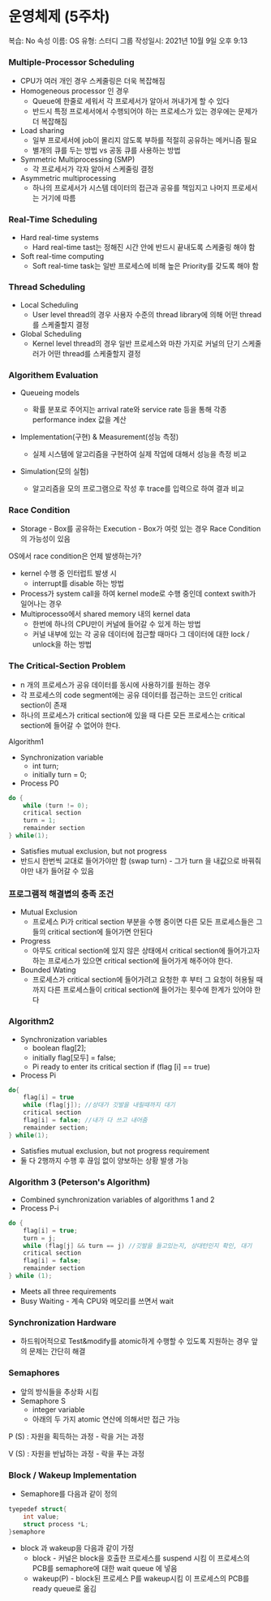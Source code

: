 # 운영체제 (5주차)

복습: No
속성 이름: OS
유형: 스터디 그룹
작성일시: 2021년 10월 9일 오후 9:13

### Multiple-Processor Scheduling

- CPU가 여러 개인 경우 스케줄링은 더욱 복잡해짐
- Homogeneous processor 인 경우
    - Queue에 한줄로 세워서 각 프로세서가 알아서 꺼내가게 할 수 있다
    - 반드시 특정 프로세서에서 수행되어야 하는 프로세스가 있는 경우에는 문제가 더 복잡해짐
- Load sharing
    - 일부 프로세서에 job이 몰리지 않도록 부하를 적절히 공유하는 메커니즘 필요
    - 별개의 큐를 두는 방법 vs 공동 큐를 사용하는 방법
- Symmetric Multiprocessing (SMP)
    - 각 프로세서가 각자 알아서 스케줄링 결정
- Asymmetric multiprocessing
    - 하나의 프로세서가 시스템 데이터의 접근과 공유를 책임지고 나머지 프로세서는 거기에 따름

### Real-Time Scheduling

- Hard real-time systems
    - Hard real-time tast는 정해진 시간 안에 반드시 끝내도록 스케줄링 해야 함
- Soft real-time computing
    - Soft real-time task는 일반 프로세스에 비해 높은 Priority를 갖도록 해야 함

### Thread Scheduling

- Local Scheduling
    - User level thread의 경우 사용자 수준의 thread library에 의해 어떤 thread를 스케줄할지 결정
- Global Scheduling
    - Kernel level thread의 경우 일반 프로세스와 마찬 가지로 커널의 단기 스케줄러가 어떤 thread를 스케줄할지 결정

### Algorithem Evaluation

- Queueing models
    - 확률 분포로 주어지는 arrival rate와 service rate 등을 통해 각종 performance index 값을 계산

- Implementation(구현) & Measurement(성능 측정)
    - 실제 시스템에 알고리즘을 구현하여 실제 작업에 대해서 성능을 측정 비교

- Simulation(모의 실험)
    - 알고리즘을 모의 프로그램으로 작성 후 trace를 입력으로 하여 결과 비교

### Race Condition

- Storage - Box를 공유하는 Execution - Box가 여럿 있는 경우 Race Condition의 가능성이 있음

OS에서 race condition은 언제 발생하는가?

- kernel 수행 중 인터럽트 발생 시
    - interrupt를 disable 하는 방법
- Process가 system call을 하여 kernel mode로 수행 중인데 context swith가 일어나는 경우
- Multiprocesso에서 shared memory 내의 kernel data
    - 한번에 하나의 CPU만이 커널에 들어갈 수 있게 하는 방법
    - 커널 내부에 있는 각 공유 데이터에 접근할 때마다 그 데이터에 대한 lock / unlock을 하는 방법

### The Critical-Section Problem

- n 개의 프로세스가 공유 데이터를 동시에 사용하기를 원하는 경우
- 각 프로세스의 code segment에는 공유 데이터를 접근하는 코드인 critical section이 존재
- 하나의 프로세스가 critical section에 있을 때 다른 모든 프로세스는 critical section에 들어갈 수 없어야 한다.

Algorithm1

- Synchronization variable
    - int turn;
    - initially turn = 0;
- Process P0

```c
do {
	while (turn != 0);
	critical section
	turn = 1;
	remainder section
} while(1);
```

- Satisfies mutual exclusion, but not progress
- 반드시 한번씩 교대로 들어가야만 함 (swap turn) - 그가 turn 을 내값으로 바꿔줘야만 내가 들어갈 수 있음

### 프로그램적 해결볍의 충족 조건

- Mutual Exclusion
    - 프로세스 Pi가 critical section 부분을 수행 중이면 다른 모든 프로세스들은 그들의 critical section에 들어가면 안된다
- Progress
    - 아무도 critical section에 있지 않은 상태에서 critical section에 들어가고자 하는 프로세스가 있으면 critical section에 들어가게 해주어야 한다.
- Bounded Wating
    - 프로세스가 critical section에 들어가려고 요청한 후 부터 그 요청이 허용될 때까지 다른 프로세스들이 critical section에 들어가는 횟수에 한계가 있어야 한다

### Algorithm2

- Synchronization variables
    - boolean flag[2];
    - initially flag[모두] = false;
    - Pi ready to enter its critical section if (flag [i] == true)
- Process Pi

```c
do{
	flag[i] = true
	while (flag[j]); //상대가 깃발을 내릴때까지 대기
	critical section
	flag[i] = false; //내가 다 쓰고 내어줌
	remainder section;
} while(1);
```

- Satisfies mutual exclusion, but not progress requirement
- 둘 다 2행까지 수행 후 끊임 없이 양보하는 상황 발생 가능

### Algorithm 3 (Peterson's Algorithm)

- Combined synchronization variables of algorithms 1 and 2
- Process P-i

```c
do {
	flag[i] = true;
	turn = j;
	while (flag[j] && turn == j) //깃발을 들고있는지, 상대턴인지 확인, 대기
	critical section
	flag[i] = false;
	remainder section
} while (1);
```

- Meets all three requirements
- Busy Waiting - 계속 CPU와 메모리를 쓰면서 wait

### Synchronization Hardware

- 하드워어적으로 Test&modify를 atomic하게 수행할 수 있도록 지원하는 경우 앞의 문제는 간단히 해결

### Semaphores

- 앞의 방식들을 추상화 시킴
- Semaphore S
    - integer variable
    - 아래의 두 가지 atomic 연산에 의해서만 접근 가능

P (S) : 자원을 획득하는 과정 - 락을 거는 과정

V (S) : 자원을 반납하는 과정 - 락을 푸는 과정

### Block / Wakeup Implementation

- Semaphore를 다음과 같이 정의

```c
tyepedef struct{
	int value;
	struct process *L;
}semaphore
```

- block 과 wakeup을 다음과 같이 가정
    - block - 커널은 block을 호출한 프로세스를 suspend 시킴 이 프로세스의 PCB를 semaphore에 대한 wait queue 에 넣음
    - wakeup(P) - block된 프로세스 P를 wakeup시킴 이 프로세스의 PCB를 ready queue로 옮김